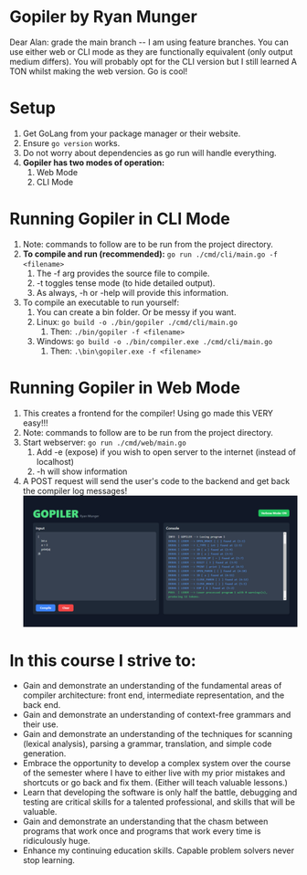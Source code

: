 # Gopiler by Ryan Munger

Dear Alan: grade the main branch -- I am using feature branches. You can use either web or CLI mode as they are functionally equivalent (only output medium differs). You will probably opt for the CLI version but I still learned A TON whilst making the web version. Go is cool!


# Setup
1. Get GoLang from your package manager or their website.
1. Ensure `go version` works.
1. Do not worry about dependencies as go run will handle everything.
1. **Gopiler has two modes of operation:**
   1. Web Mode
   2. CLI Mode

# Running Gopiler in CLI Mode
1. Note: commands to follow are to be run from the project directory.
2. **To compile and run (recommended):** `go run ./cmd/cli/main.go -f <filename>` 
    1. The -f arg provides the source file to compile.
    2. -t toggles tense mode (to hide detailed output).
    3. As always, -h or -help will provide this information.
3. To compile an executable to run yourself:
    1. You can create a bin folder. Or be messy if you want.
    2. Linux: `go build -o ./bin/gopiler ./cmd/cli/main.go`
        1. Then: `./bin/gopiler -f <filename>`
    3. Windows: `go build -o ./bin/compiler.exe ./cmd/cli/main.go`
        1. Then: `.\bin\gopiler.exe -f <filename>`

# Running Gopiler in Web Mode
1. This creates a frontend for the compiler! Using go made this VERY easy!!!
1. Note: commands to follow are to be run from the project directory.
2. Start webserver: `go run ./cmd/web/main.go`
   1. Add -e (expose) if you wish to open server to the internet (instead of localhost)
   2. -h will show information
3. A POST request will send the user's code to the backend and get back the compiler log messages!
![GUI](./Labs/images/gui.png)

# In this course I strive to:
* Gain and demonstrate an understanding of the fundamental areas of compiler
architecture: front end, intermediate representation, and the back end.
* Gain and demonstrate an understanding of context-free grammars and their use.
* Gain and demonstrate an understanding of the techniques for scanning (lexical
analysis), parsing a grammar, translation, and simple code generation.
* Embrace the opportunity to develop a complex system over the course of the
semester where I have to either live with my prior mistakes and shortcuts or go
back and fix them. (Either will teach valuable lessons.) 
* Learn that developing the software is only half the battle, debugging and testing are
critical skills for a talented professional, and skills that will be valuable. 
* Gain and demonstrate an understanding that the chasm between programs that
work once and programs that work every time is ridiculously huge.
* Enhance my continuing education skills. Capable problem solvers never stop
learning. 
